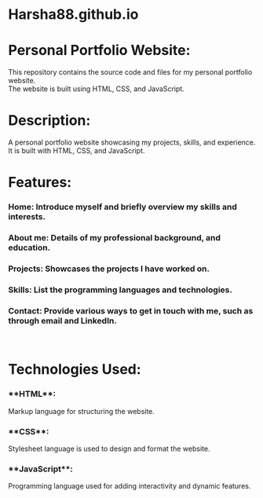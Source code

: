 # Harsha88.github.io

<h1>Personal Portfolio Website:</h1>
This repository contains the source code and files for my personal portfolio website.
<br>
The website is built using HTML, CSS, and JavaScript.
<br>

<h1>Description:</h1>
A personal portfolio website showcasing my projects, skills, and experience.
<br>
It is built with HTML, CSS, and JavaScript.
<br>

<h1>Features:</h1>
      <h3>Home: Introduce myself and briefly overview my skills and interests.</h3>
      <h3>About me: Details of my professional background, and education.</h3>
      <h3>Projects: Showcases the projects I have worked on.</h3>
      <h3>Skills: List the programming languages and technologies.</h3>
      <h3>Contact: Provide various ways to get in touch with me, such as through email and LinkedIn.</h3>
<br>

<h1>Technologies Used:</h1>
 <h3>**HTML**:</h3> Markup language for structuring the website.
 <h3>**CSS**:</h3>Stylesheet language is used to design and format the website.
<h3>**JavaScript**:</h3> Programming language used for adding interactivity and dynamic features.


